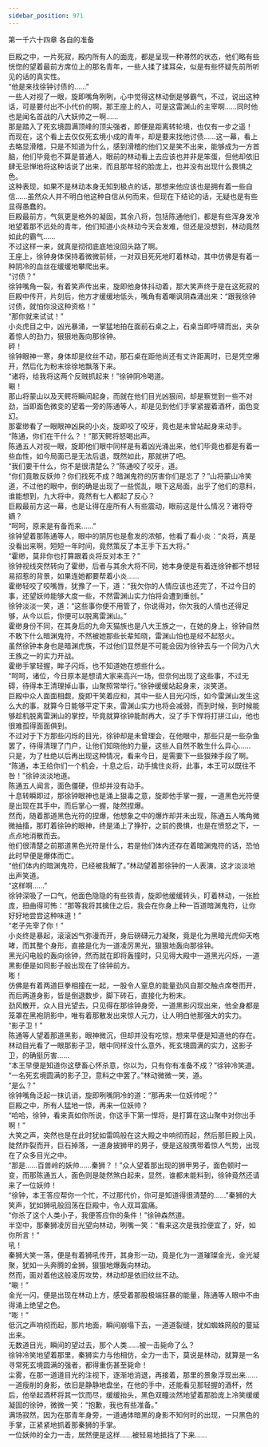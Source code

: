 ```yaml
---
sidebar_position: 971
---
```

 第一千六十四章 各自的准备


巨殿之中，一片死寂，殿内所有人的面庞，都是呈现一种滞然的状态，他们略有些恍惚的望着最前方席位上的那名青年，一些人揉了揉耳朵，似是有些怀疑先前所听见的话的真实性。  
“他是来找徐钟讨债的……”  
一些人对视了一眼，旋即嘴角咧咧，心中觉得这林动倒是够霸气，不过，说出这种话，可是要付出不小代价的啊，那王座上的人，可是这雷渊山的主宰啊……同时他也是闻名首战的八大妖帅之一啊……  
那是踏入了死玄境圆满顶峰的顶尖强者，即便是距离转轮境，也仅有一步之遥！  
而现在，这个看上去仅仅死玄境小成的青年，却是要来找他讨债……这一幕，看上去略显滑稽，只是不知道为什么，感到滑稽的他们又是笑不出来，能够成为一方首脑，他们毕竟也不算是普通人，眼前的林动看上去应该也并非是笨蛋，但他却依旧肆无忌惮地将这种话说了出来，而且那年轻的脸庞上，也并没有出现什么畏惧之色。  
这种表现，如果不是林动本身无知到极点的话，那想来他应该也是拥有着一些自信……虽然众人并不明白他这种自信从何而来，但现在下结论的话，无疑也是有些显得愚蠢的。  
巨殿最前方，气氛更是格外的凝固，其余八将，包括陈通他们，都是有些浑身发冷地望着那不远处的青年，他们知道小炎林动今天会发难，但还是没想到，林动竟然如此的霸气……  
不过这样一来，就真是彻彻底底地没回头路了啊。  
王座上，徐钟身体保持着微微前倾，一对双目死死地盯着林动，其中仿佛是有着一种阴冷的血丝在缓缓地攀爬出来。  
“讨债？”  
徐钟嘴角一裂，有着笑声传出来，旋即他身体抖动着，那大笑声终于是在这死寂的巨殿中传开，片刻后，他方才缓缓地低头，嘴角有着嘲讽阴森涌出来：“跟我徐钟讨债，就怕你没这种资格！”  
“那你就来试试！”  
小炎虎目之中，凶光暴涌，一掌猛地拍在面前石桌之上，石桌当即呼啸而出，夹杂着惊人的劲力，狠狠地轰向那徐钟。  
砰！  
徐钟眼神一寒，身体却是纹丝不动，那石桌在距他尚还有丈许距离时，已是凭空爆开，然后化为粉末徐徐地飘落下来。  
“诸将，给我将这两个反贼抓起来！”徐钟阴冷喝道。  
唰！  
那山将蒙山以及天鳄将瞬间起身，而就在他们目光凶狠间，却是察觉到一些不对劲，当即面色微变的望着一旁的陈通等人，却是见到他们手掌紧握着酒杯，面色变幻。  
那霍缈看了一眼眼神凶戾的小炎，旋即咬了咬牙，竟也是未曾站起身来动手。  
“陈通，你们在干什么？！”那天鳄将怒喝出声。  
陈通五人对视一眼，旋即他们眼中同样是有着凶光涌出来，他们毕竟也都是有着一些血性，如今局面已是无法后退，既然如此，那就拼了吧。  
“我们要干什么，你不是很清楚么？”陈通咬了咬牙，道。  
“你们竟敢反妖帅？你们找死不成？暗渊鬼符的厉害你们是忘了？”山将蒙山冷笑道，不过他的眼中，倒的确是出现了一些慌乱，眼下这局面，出乎了他们的意料，谁能想到，九大将中，竟然有七人都起了反心？  
巨殿最前方这一幕，也是让得在座所有人有些震动，眼前这是什么情况？诸将夺嫡？  
“呵呵，原来是有备而来……”  
徐钟望着那陈通等人，眼中的阴厉也是愈发的浓郁，他看了看小炎：“炎将，真是没看出来啊，短短一年时间，竟然策反了本王手下五大将。”  
“霍缈，莫非你也打算跟着炎将反对本王？”  
徐钟视线突然转向了霍缈，后者与其余大将不同，她本身便是有着连徐钟都不想轻易招惹的背景，如果连她都要帮着小炎……  
霍缈轻咬了咬嘴唇，犹豫了一下，道：“我欠你的人情应该也还完了，不过今日的事，还望妖帅能够大度一些，不然雷渊山实力怕将会遭到重创。”  
徐钟淡淡一笑，道：“这些事你便不用管了，你说得对，你欠我的人情也还得足够，从今以后，你便可以脱离雷渊山。”  
霍缈身份不同，在其身后的九命天猫族也是八大王族之一，在她的身上，徐钟自然不敢下什么暗渊鬼符，不然被她那些长辈知晓，雷渊山怕也是经不起怒火。  
虽然徐钟本身也是暗渊虎族，不过他们显然是不可能会因为徐钟去与一个同为八大王族之一的实力开战。  
霍缈手掌轻握，眸子闪烁，也不知道她在想些什么。  
“呵呵，诸位，今日原本是想请大家来高兴一场，但奈何出现了这些事，不过无碍，待得本王清理掉山事，山聚照常举行。”徐钟缓缓站起身来，淡笑道。  
巨殿中众人面面相觑，旋即干笑着应和，其中一些人目光闪烁，如今雷渊山发生这么大的事，就算今日能够平定下来，雷渊山实力也将会减弱，而到时候，到时候能够趁机脱离雷渊山的掌控，毕竟就算徐钟能耐再大，没了手下悍将打拼江山，他也很难孤得面面俱到。  
不过对于下方那些闪烁的目光，徐钟却是未曾理会，在他眼中，那些只是一些杂鱼罢了，待得清理了门户，让他们知晓他的力量，这些人自然不敢生什么异心……  
只是，为了杜绝以后再出现这种情况，看来今日，是需要下一些狠辣手段了啊。  
“陈通，本王给你们一个机会，十息之后，动手擒住炎将，此事，本王可以既往不咎！”徐钟淡淡地道。  
陈通五人闻言，面色僵硬，但却并没有动手。  
十息转瞬即过，那徐钟眼神也是涌上狠毒之意，旋即他手掌一握，一道黑色光符便是出现在其手中，而后掌心一握，陡然捏爆。  
然而，随着那道黑色光符的捏爆，他想象之中的爆炸却并未出现，陈通五人嘴角微微抽搐，那盯着徐钟的眼神，终是涌上了狰狞，之前的畏惧，也是在愤怒之下，一点点地消散而去。  
他们很清楚之前那道黑色光符是什么，若是他们体内还存在着暗渊鬼符的话，恐怕此时早便是爆体而亡。  
“他们体内的暗渊鬼符，已经被我解了。”林动望着那徐钟的一人表演，这才淡淡地出声笑道。  
“这样啊……”  
徐钟深吸了一口气，他面色隐隐的有些铁青，旋即他缓缓转头，盯着林动，一张脸庞，扭曲得可怖：“那等我将其擒住之后，我会在你身上种一百道暗渊鬼符，让你好好地尝尝这种味道！”  
“老子先宰了你！”  
小炎终是暴起，滚滚凶气弥漫而开，身后磅礴元力凝聚，竟是化为黑暗光虎仰天咆哮，而其整个身形，直接是化为一道凌厉黑光，狠狠地轰向那徐钟。  
黑光闪电般的轰向徐钟，然而就在即将轰撞时，只见得大殿中一道黑光闪烁，一道黑影便是如同影子般出现在了徐钟前方。  
嘭！  
仿佛是有着两道巨拳相撞在一起，一股令人窒息的能量劲风自那交触点席卷而开，而后两道身影，皆是倒退数步，脚下砖石，直接化为粉末。  
劲风散开，众人目光望去，只见得在那徐钟身旁，一道黑影闪现出来，他全身都是笼罩在黑袍阴影中，唯有着那散发出来惊人元力，让人明白他那强大的实力。  
“影子卫！”  
陈通等人望着那道黑影，眼神微沉，但却并没有吃惊，想来早便是知道他的存在。  
林动目光看了一眼那影子卫，眼中同样没什么意外，死玄境圆满的实力，这影子卫，的确挺厉害……  
“本王早便是知道你这孽畜心怀杀意，你以为，只有你有准备不成？”徐钟冷笑道。  
“一名死玄境圆满的影子卫，意料之中罢了。”林动微微一笑，道。  
“是么？”  
徐钟嘴角泛起一抹讥诮，旋即咧嘴阴冷的道：“那再来一位妖帅呢？”  
巨殿之中，所有人猛地一惊，再来一位妖帅？  
“哈哈，徐钟，看来真如你所说，你这手下第一悍将，是打算在这山聚中对你出手啊！”  
大笑之声，突然也是在此时犹如雷鸣般在这大殿之中响彻而起，然后那巨殿上风，陡然炸裂而开，巨石掉落，一道身披狮甲的男子，便是这般携带着惊人气势，出现在了众多目光之中。  
“那是……百兽岭的妖帅……秦狮？！”众人望着那出现的狮甲男子，面色顿时一变，而那陈通五人，面色则是陡然煞白起来，显然，谁都未能料到，徐钟竟然还请来了一位妖帅！  
“徐钟，本王答应帮你一个忙，不过那代价，你可是知道得很清楚的……”秦狮的大笑声，犹如狮吼般回荡在巨殿中，令人双耳震痛。  
“你杀了这个人类小子，我便答应你的条件！”徐钟森然道。  
半空中，那秦狮凌厉目光望向林动，咧嘴一笑：“看来这次是我捡便宜了，好，如你所言！”  
吼！  
秦狮大笑一落，便是有着狮吼传开，其身形一动，竟是化为一道璀璨金光，金光凝聚，犹如一头奔腾的金狮，狠狠地爆轰向林动。  
然而，面对着他这般凌厉攻势，林动却是依旧纹丝不动。  
“唰！”  
金光一闪，便是出现在林动上方，感受着那股极端狂暴的能量，陈通等人眼中不由得涌上绝望之色。  
“嘭！”  
低沉之声响彻而起，那片地面，瞬间崩塌下去，一道道裂缝，犹如蜘蛛网般的蔓延出来。  
无数道目光，瞬间的望过去，那个人类……被一击毙命了么？  
徐钟冷笑地望着那里，秦狮实力与他相仿，全力一击下，莫说是林动，就算是一名寻常死玄境圆满的强者，都得重伤甚至毙命！  
尘雾，在那一道道目光的注视下，逐渐地消退，再接着，那里的景象浮现出来……  
一道瘦削的身影，依旧是静静地盘坐，在他的手中，还能看见那轻握的酒杯，然后，他举起酒杯将其一饮而尽，缓缓抬头，黑色双瞳淡然地望着那脸庞上冷笑缓缓凝固的徐钟，微微一笑：“抱歉，我也有些准备。”  
满场寂然，因为在那青年身旁，一道通体暗黑的身影不知何时的出现，一只黑色的手掌，正紧紧地抓着那秦狮的手掌。  
一位妖帅的全力一击，居然便是这样……被轻易地抵挡了下来……  
  
  
